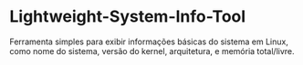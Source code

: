 # Lightweight-System-Info-Tool
Ferramenta simples para exibir informações básicas do sistema em Linux, como nome do sistema, versão do kernel, arquitetura, e memória total/livre.
